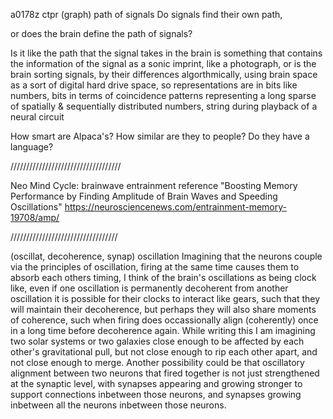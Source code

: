 a0178z ctpr
(graph)
path of signals
Do signals find their own path,

or does the brain define the path of signals?

Is it like the path that the signal takes in the brain is something that contains the information of the signal as a sonic imprint, like a photograph,
or is the brain sorting signals, by their differences algorthmically, using brain space as a sort of digital hard drive space, so representations are in bits like numbers, bits in terms of coincidence patterns representing a long sparse of spatially & sequentially distributed numbers, string during playback of a neural circuit

How smart are Alpaca's? How similar are they to people? Do they have a language?

///////////////////////////////////

Neo Mind Cycle: brainwave entrainment reference
"Boosting Memory Performance by Finding Amplitude of Brain Waves and Speeding Oscillations"
https://neurosciencenews.com/entrainment-memory-19708/amp/


//////////////////////////////////

(oscillat, decoherence, synap) oscillation
Imagining that the neurons couple via the principles of oscillation, firing at the same time causes them to absorb each others timing, I think of the brain's oscillations as being clock like, even if one oscillation is permanently decoherent from another oscillation it is possible for their clocks to interact like gears, such that they will maintain their decoherence, but perhaps they will also share moments of coherence, such when firing does occassionally align (coherently) once in a long time before decoherence again. While writing this I am imagining two solar systems or two galaxies close enough to be affected by each other's gravitational pull, but not close enough to rip each other apart, and not close enough to merge. Another possibility could be that oscillatory alignment between two neurons that fired together is not just strengthened at the synaptic level, with synapses appearing and growing stronger to support connections inbetween those neurons, and synapses growing inbetween all the neurons inbetween those neurons.
